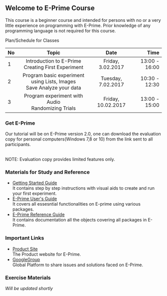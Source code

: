 ## Welcome to E-Prime Course

This course is a beginner course and intended for persons with no or a very little experience on programming with E-Prime. Prior knowledge of any programming language is not required for this course.

Plan/Schedule for Classes

|No   | Topic                         |         Date          |       Time     |
|-----|:-----------------------------:|:---------------------:|---------------:|
|  1  |  Introduction to E-Prime<br>Creating First Experiment    | Friday, 3.02.2017    | 13:00 - 16:00                 
|  2  |  Program basic experiment using Lists, Images<br>Save Analyze your data | Tuesday, 7.02.2017    | 10:30 - 12:30  |
|  3  |  Program experiment with Audio<br>Randomizing Trials                           | Friday, 10.02.2017    | 13:00 - 15:00  |

### Get E-Prime

Our tutorial will be on E-Prime version 2.0, one can download the evaluation copy for personal computers(Windows 7,8 or 10) from the link sent to all participants.

<br>NOTE: Evaluation copy provides limited features only.

### Materials for Study and Reference

* [Getting Started Guide](http://step.psy.cmu.edu/materials/manuals/start.pdf)<br>It contains step by step instructions with visual aids to create and run your first experiment.
* [E-Prime User's Guide](http://step.psy.cmu.edu/materials/manuals/users.pdf)<br>It covers all essesntial functionalities on E-prime using various packages.
* [E-Prime Reference Guide](http://step.psy.cmu.edu/materials/manuals/reference.pdf)<br>It contains documentation all the objects covering all packages in E-Prime.


### Important Links
* [Product Site](http://www.pstnet.com/eprime.cfm)<br> The Product website for E-Prime.
* [GoogleGroup](https://groups.google.com/forum/#!forum/e-prime)<br> Global Platform to share issues and solutions faced on E-Prime.

### Exercise Materials
*Will be updated shortly*

